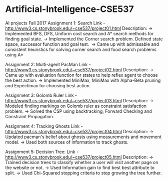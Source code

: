 # Artificial-Intelligence-CSE537
AI projects Fall 2017
Assignment 1: Search
Link - http://www3.cs.stonybrook.edu/~cse537/project01.html
Description:
  -> Implemented BFS, DFS, Uniform cost search and A* search methods for finding goal state.
  -> Implemented the Corner search problem. Defined state space, successor function and goal test.
  -> Came up with admissable and consistent heuristics for solving corner search and food search problems using A*

Assignment 2: Multi-agent PacMan
Link - http://www3.cs.stonybrook.edu/~cse537/project02.html
Description:
  -> Came up with evaluation function for states to help reflex agent to choose the best action.
  -> Implemented MiniMax, MiniMax with Alpha-Beta pruning and Expectimax for choosing best action.

Assignment 3: Golomb Ruler
Link - http://www3.cs.stonybrook.edu/~cse537/project03.html
Description:
  -> Modeled finding markings on Golomb ruler as constraint satisfaction problem.
  -> Solved the CSP using backtracking, Forward Checking and Constraint Propagation.

Assignment 4: Tracking Ghosts
Link - http://www3.cs.stonybrook.edu/~cse537/project04.html
Description:
  -> Updated pacman's belief about ghosts using measurements and movement model.
  -> Used both sources of information to track ghosts.

Assignment 5: Decision Tree:
Link - http://www3.cs.stonybrook.edu/~cse537/project05.html
Description:
  -> Trained decision trees to classify whether a user will visit another page on the website or not.
  -> Used Information gain to find best best attribute to split.
  -> Used Chi-Squared stopping criteria to stop growing the tree further.
  
